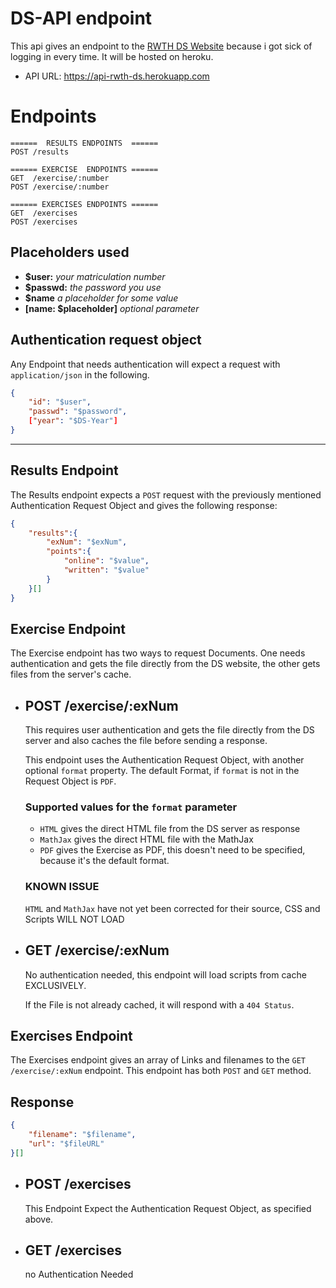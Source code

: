 # DS-API endpoint

This api gives an endpoint to the [RWTH DS Website](https://www2.math.rwth-aachen.de/DS19) because i got sick of logging in every time. It will be hosted on heroku.
- API URL: https://api-rwth-ds.herokuapp.com 

# Endpoints
```
======  RESULTS ENDPOINTS  ======
POST /results

====== EXERCISE  ENDPOINTS ======
GET  /exercise/:number
POST /exercise/:number

====== EXERCISES ENDPOINTS ======
GET  /exercises
POST /exercises
```


## Placeholders used
- **$user:** _your matriculation number_
- **$passwd:** _the password you use_
- **$name** _a placeholder for some value_
- **[name: $placeholder]** _optional parameter_


## Authentication request object
Any Endpoint that needs authentication will expect a request with `application/json` in the following.
```json
{
    "id": "$user",
    "passwd": "$password",
    ["year": "$DS-Year"]
}
```

____

## Results Endpoint
The Results endpoint expects a `POST` request with the previously mentioned Authentication Request Object and gives the following response:

```json 
{
    "results":{
        "exNum": "$exNum",
        "points":{
            "online": "$value",
            "written": "$value"
        }
    }[]
}
```

## Exercise Endpoint
The Exercise endpoint has two ways to request Documents. One needs authentication and gets the file directly from the DS website, the other gets files from the server's cache.

- ## POST /exercise/:exNum
    This requires user authentication and gets the file directly from the DS server and also caches the file before sending a response.
    
    This endpoint uses the Authentication Request Object, with another optional `format` property.
    The default Format, if `format` is not in the Request Object is `PDF`.

    ### Supported values for the `format` parameter
    - `HTML` gives the direct HTML file from the DS server as response
    - `MathJax` gives the direct HTML file with the MathJax 
    - `PDF` gives the Exercise as PDF, this doesn't need to be specified, because it's the default format.

    ### KNOWN ISSUE
    `HTML` and `MathJax` have not yet been corrected for their source, CSS and Scripts WILL NOT LOAD

- ## GET /exercise/:exNum
    No authentication needed, this endpoint will load scripts from cache EXCLUSIVELY.

    If the File is not already cached, it will respond with a `404 Status`.
    
## Exercises Endpoint
The Exercises endpoint gives an array of Links and filenames to the `GET /exercise/:exNum` endpoint.
This endpoint has both `POST` and `GET` method.

## Response
```json
{
    "filename": "$filename",
    "url": "$fileURL"
}[]
```

- ## POST /exercises
    This Endpoint Expect the Authentication Request Object, as specified above.

- ## GET /exercises
    no Authentication Needed
